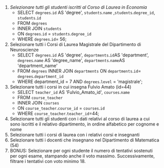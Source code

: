 1. *Selezionare tutti gli studenti iscritti al Corso di Laurea in Economia*
    - SELECT `degrees`.`id` AS 'degree', `students`.`name` ,`students`.`degree_id`, `students`.`id`
    - FROM `degrees`
    - INNER JOIN `students`
    - ON `degrees`.`id` = `students`.`degree_id`
    - WHERE `degrees`.`id`= 56;
2. Selezionare tutti i Corsi di Laurea Magistrale del Dipartimento di
Neuroscienze
    - SELECT `degrees`.`id` AS 'degree', `departments`.`id`AS 'department', `degrees`.`name` AS 'degree_name', `departments`.`name`AS 'department_name' 
    - FROM `degrees` INNER JOIN `departments` ON `departments`.`id`= `degrees`.`department_id` 
    - WHERE department_id = 7 AND `degrees`.`level` = 'magistrale';
3. Selezionare tutti i corsi in cui insegna Fulvio Amato (id=44)
    - SELECT `teacher_id` AS 'Fulvio_Amato_id', `courses`.`name`
    - FROM `course_teacher`
    - INNER JOIN `courses`
    - ON `course_teacher`.`course_id` = `courses`.`id`
    - WHERE `course_teacher`.`teacher_id`=44;
4. Selezionare tutti gli studenti con i dati relativi al corso di laurea a cui
sono iscritti e il relativo dipartimento, in ordine alfabetico per cognome e
nome
5. Selezionare tutti i corsi di laurea con i relativi corsi e insegnanti
6. Selezionare tutti i docenti che insegnano nel Dipartimento di
Matematica (54)
7. BONUS: Selezionare per ogni studente il numero di tentativi sostenuti
per ogni esame, stampando anche il voto massimo. Successivamente,
filtrare i tentativi con voto minimo 18.